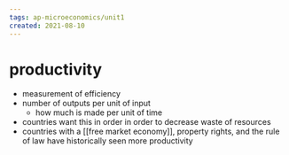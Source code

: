 ```yaml
---
tags: ap-microeconomics/unit1 
created: 2021-08-10
---
```


# productivity

- measurement of efficiency
- number of outputs per unit of input
	- how much is made per unit of time
- countries want this in order in order to decrease waste of resources
- countries with a [[free market economy]], property rights, and the rule of law have historically seen more productivity